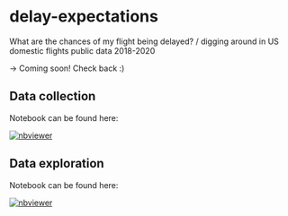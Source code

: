 # delay-expectations
What are the chances of my flight being delayed? / digging around in US domestic flights public data 2018-2020

-> Coming soon! Check back :)

## Data collection

Notebook can be found here: 

[![nbviewer](https://img.shields.io/badge/render%20on-nbviewer-orange.svg)](https://nbviewer.jupyter.org/github/atmerritt/delay-expectations/blob/main/flights_scrape.ipynb)



## Data exploration

Notebook can be found here: 

[![nbviewer](https://img.shields.io/badge/render%20on-nbviewer-orange.svg)](https://nbviewer.jupyter.org/github/atmerritt/delay-expectations/blob/main/flight_delays_dataexplore.ipynb)
